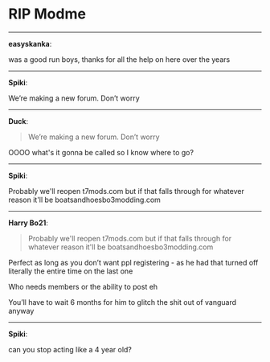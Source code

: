 # RIP Modme


---
<strong>easyskanka</strong>:

was a good run boys, thanks for all the help on here over the years

---
<strong>Spiki</strong>:

We’re making a new forum. Don’t worry

---
<strong>Duck</strong>:

<blockquote>We’re making a new forum. Don’t worry
</blockquote>
OOOO what&#39;s it gonna be called so I know where to go?

---
<strong>Spiki</strong>:

Probably we&#39;ll reopen t7mods.com but if that falls through for whatever reason it&#39;ll be boatsandhoesbo3modding.com

---
<strong>Harry Bo21</strong>:

<blockquote>Probably we&#39;ll reopen t7mods.com but if that falls through for whatever reason it&#39;ll be boatsandhoesbo3modding.com
</blockquote>
Perfect as long as you don’t want ppl registering - as he had that turned off literally the entire time on the last one

Who needs members or the ability to post eh

You’ll have to wait 6 months for him to glitch the shit out of vanguard anyway

---
<strong>Spiki</strong>:

can you stop acting like a 4 year old?
